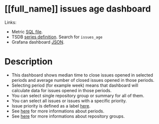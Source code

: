 <h1 id="dashboard-header">[[full_name]] issues age dashboard</h1>
<p>Links:</p>
<ul>
<li>Metric <a href="https://github.com/cncf/devstats/blob/master/metrics/shared/issues_age.sql" target="_blank">SQL file</a>.</li>
<li>TSDB <a href="https://github.com/cncf/devstats/blob/master/metrics/shared/metrics.yaml" target="_blank">series definition</a>. Search for <code>issues_age</code></li>
<li>Grafana dashboard <a href="https://github.com/cncf/devstats/blob/master/grafana/dashboards/[[lower_name]]/issues-age.json" target="_blank">JSON</a>.</li>
</ul>
<h1 id="description">Description</h1>
<ul>
<li>This dashboard shows median time to close issues opened in selected periods and average number of closed issues opened in those periods.</li>
<li>Selecting period (for example week) means that dashboard will calculate data for issues opened in those periods.</li>
<li>You can select single repository group or summary for all of them.</li>
<li>You can select all issues or issues with a specific priority.</li>
<li>Issue priority is defined as a label <a href="https://github.com/cncf/devstats/blob/master/metrics/shared/labels_priorities_tags_with_all.sql" target="_blank">here</a>.</li>
<li>See <a href="https://github.com/cncf/devstats/blob/master/docs/periods.md" target="_blank">here</a> for more informations about periods.</li>
<li>See <a href="https://github.com/cncf/devstats/blob/master/docs/repository_groups.md" target="_blank">here</a> for more informations about repository groups.</li>
</ul>
